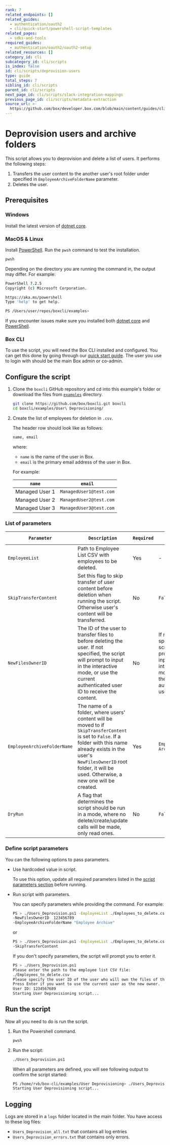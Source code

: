 ```yaml
---
rank: 7
related_endpoints: []
related_guides:
  - authentication/oauth2
  - cli/quick-start/powershell-script-templates
related_pages:
  - sdks-and-tools
required_guides:
  - authentication/oauth2/oauth2-setup
related_resources: []
category_id: cli
subcategory_id: cli/scripts
is_index: false
id: cli/scripts/deprovision-users
type: guide
total_steps: 7
sibling_id: cli/scripts
parent_id: cli/scripts
next_page_id: cli/scripts/slack-integration-mappings
previous_page_id: cli/scripts/metadata-extraction
source_url: >-
  https://github.com/box/developer.box.com/blob/main/content/guides/cli/scripts/deprovision-users.md
---
```

# Deprovision users and archive folders

This script allows you to deprovision and delete a list of users.
It performs the following steps:

1. Transfers the user content to the another user's root folder under specified in `EmployeeArchiveFolderName` parameter.
2. Deletes the user.

## Prerequisites

### Windows

Install the latest version of [dotnet core](https://dotnet.microsoft.com/download).

### MacOS & Linux

Install [PowerShell][pwsh]. Run the `pwsh` command to test the installation.

```bash
pwsh
```

Depending on the directory you are
running the command in, the output may differ.
For example:

```bash
PowerShell 7.2.5
Copyright (c) Microsoft Corporation.

https://aka.ms/powershell
Type 'help' to get help.

PS /Users/user/repos/boxcli/examples>
```

<message>

If you encounter issues make sure you installed both
[dotnet core](https://dotnet.microsoft.com/download) and
[PowerShell][pwsh].

</message>

### Box CLI

To use the script, you will need the Box CLI
installed and configured. You can get this done by going through
our [quick start guide][quickstart]. The user you use to login with should
be the main Box admin or co-admin.

## Configure the script

1. Clone the `boxcli` GitHub repository and cd into this example's folder or download the files from [`examples`][examples] directory.

    ```bash
    git clone https://github.com/box/boxcli.git boxcli
    cd boxcli/examples/User\ Deprovisioning/
    ```

2. Create the list of employees for deletion in `.csv`.

    The header row should look like as follows:

    ```bash
    name, email
    ```

    where:

    * `name` is the name of the user in Box.
    * `email` is the primary email address of the user in Box.

    For example:

    |`name`| `email`|
    |------|--------|
    |Managed User 1| `ManagedUser1@test.com`|
    |Managed User 2| `ManagedUser2@test.com`|
    |Managed User 3| `ManagedUser3@test.com`|

### List of parameters

|`Parameter`| `Description`| `Required` | `Default Value` |
|-----------|--------------|------------|-----------------|
|`EmployeeList`|  Path to Employee List CSV with employees to be deleted. | Yes | - |
|`SkipTransferContent`| Set this flag to skip transfer of user content before deletion when running the script. Otherwise user's content will be transferred. | No | `False` |
|`NewFilesOwnerID`|  The ID of the user to transfer files to before deleting the user. If not specified, the script will prompt to input in the interactive mode, or use the current authenticated user ID to receive the content.| No | If not specified, the script will prompt to input in the interactive mode, or use the current authenticated user ID. |
|`EmployeeArchiveFolderName`|The name of a folder, where users' content will be moved to if `SkipTransferContent` is set to `False`. If a folder with this name already exists in the user's `NewFilesOwnerID` root folder, it will be used. Otherwise, a new one will be created.|Yes|`Employee Archive`|
|`DryRun`|A flag that determines the script should be run in a mode, where no delete/create/update calls will be made, only read ones. |No|`False`|

### Define script parameters

You can the following options to pass parameters.

* Use hardcoded value in script.

    To use this option, update all required parameters listed in the [script parameters section][parameters] before running.

* Run script with parameters.

    You can specify parameters while providing the command. For example:

    ```bash
    PS > ./Users_Deprovision.ps1 -EmployeeList ./Employees_to_delete.csv `
    -NewFilesOwnerID  123456789
    -EmployeeArchiveFolderName "Employee Archive"
    ```

    or

    ```bash
    PS > ./Users_Deprovision.ps1 -EmployeeList ./Employees_to_delete.csv `
    -SkipTransferContent
    ```

    If you don't specify parameters, the script will prompt you to enter it.

    ```bash
    PS > ./Users_Deprovision.ps1
    Please enter the path to the employee list CSV file:
    ./Employees_to_delete.csv
    Please specify the user ID of the user who will own the files of the users being deprovisioned.
    Press Enter if you want to use the current user as the new owner.
    User ID: 1234567689
    Starting User Deprovisioning script...
    ```

## Run the script

Now all you need to do is run the script.

1. Run the Powershell command.

    ```bash
    pwsh
    ```

2. Run the script:

    ```bash
    ./Users_Deprovision.ps1
    ```

    When all parameters are defined, you will see following output to confirm the script started:

    ```bash
    PS /home/rvb/box-cli/examples/User Deprovisioning> ./Users_Deprovision.ps1
    Starting User Deprovisioning script...
    ```

## Logging

Logs are stored in a `logs` folder located in the main folder.
You have access to these log files:

* `Users_Deprovision_all.txt` that contains all log entries
* `Users_Deprovision_errors.txt` that contains only errors.

[scripts]: https://github.com/box/boxcli/tree/main/examples
[pwsh]: https://docs.microsoft.com/en-us/powershell/scripting/install/installing-powershell?view=powershell-7.2
[quickstart]: g://cli/quick-start/create-oauth-app
[console]: https://app.box.com/developers/console
[auth]: g://authentication/oauth2/oauth2-setup
[examples]:https://github.com/box/boxcli/tree/main/examples/User%20Deprovisioning
[parameters]: https://github.com/box/boxcli/tree/main/examples/User%20Deprovisioning/Users_Deprovision.ps1#L17-L36
[employeelist]: https://github.com/box/boxcli/blob/main/examples/User%20Deprovisioning/Users_Deprovision.ps1#L12